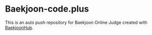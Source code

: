 # Baekjoon-code.plus
This is an auto push repository for Baekjoon Online Judge created with [BaekjoonHub](https://github.com/BaekjoonHub/BaekjoonHub).
